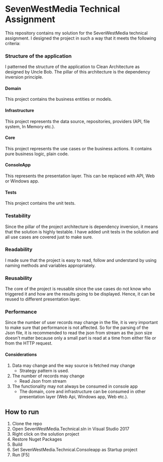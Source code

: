 # SevenWestMedia Technical Assignment

This repository contains my solution for the SevenWestMedia technical assignment. I designed the project in such a way that it meets the following criteria:

### Structure of the application

I patterned the structure of the application to Clean Architecture as designed by Uncle Bob. The pillar of this architecture is the dependency inversion principle.

#### Domain
This project contains the business entities or models.

#### Infrastructure
This project represents the data source, repositories, providers (API, file system, In Memory etc.). 

#### Core
This project represents the use cases or the business actions. It contains pure business logic, plain code.

#### ConsoleApp
This represents the presentation layer. This can be replaced with API, Web or Windows app.

#### Tests
This project contains the unit tests.


### Testability
Since the pillar of the project architecture is dependency inversion, it means that the solution is highly testable. I have added unit tests in the solution and all use cases are covered just to make sure.

### Readability
I made sure that the project is easy to read, follow and understand by using naming methods and variables appropriately.

### Reusability
The core of the project is reusable since the use cases do not know who triggered it and how are the results going to be displayed. Hence, it can be reused to different presentation layer.

### Performance
Since the number of user records may change in the file, it is very important to make sure that performance is not affected. So for the parsing of the Json file, it is recommended to read the
json from stream as the json size doesn't matter because only a small part is read at a time from either file or from the HTTP request.


#### Considerations
1. Data may change and the way source is fetched may change 
   - Strategy pattern is used.
2. The number of records may change 
   - Read Json from stream
3. The functionality may not always be consumed in console app 
   - The domain, core and infrastructure can be consumed in other presentation layer (Web Api, Windows app, Web etc.).


## How to run

1. Clone the repo
2. Open SevenWestMedia.Technical.sln in Visual Studio 2017
3. Right click on the solution project
4. Restore Nuget Packages
5. Build
6. Set SevenWestMedia.Technical.Consoleapp as Startup project
7. Run [F5]








